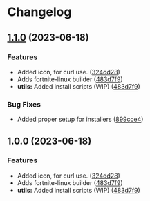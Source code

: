 # Changelog

## [1.1.0](https://github.com/SirStig/fortnite-deck/compare/v1.0.0...v1.1.0) (2023-06-18)


### Features

* Added icon, for curl use. ([324dd28](https://github.com/SirStig/fortnite-deck/commit/324dd28c39d3d2fa40c4b24a26f491a2a93177ed))
* Adds fortnite-linux builder ([483d7f9](https://github.com/SirStig/fortnite-deck/commit/483d7f90488a6be94f6efb022efe9ac51cf42456))
* **utils:** Added install scripts (WIP) ([483d7f9](https://github.com/SirStig/fortnite-deck/commit/483d7f90488a6be94f6efb022efe9ac51cf42456))


### Bug Fixes

* Added proper setup for installers ([899cce4](https://github.com/SirStig/fortnite-deck/commit/899cce45afffa6a200a140213631016fb2813277))

## 1.0.0 (2023-06-18)


### Features

* Added icon, for curl use. ([324dd28](https://github.com/SirStig/fortnite-deck/commit/324dd28c39d3d2fa40c4b24a26f491a2a93177ed))
* Adds fortnite-linux builder ([483d7f9](https://github.com/SirStig/fortnite-deck/commit/483d7f90488a6be94f6efb022efe9ac51cf42456))
* **utils:** Added install scripts (WIP) ([483d7f9](https://github.com/SirStig/fortnite-deck/commit/483d7f90488a6be94f6efb022efe9ac51cf42456))
